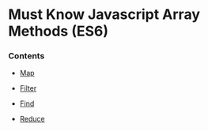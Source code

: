 # Must Know Javascript Array Methods (ES6)

### Contents

- [Map](01-map.md)

- [Filter](02-filter.md)

- [Find](03-find.md)

- [Reduce](04-reduce.md)
